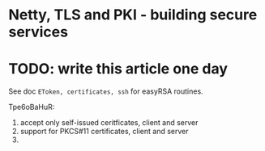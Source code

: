# Netty, TLS and PKI - building secure services  
# TODO: write this article one day  
  
  
See doc `EToken, certificates, ssh` for easyRSA routines.  
  
Tpe6oBaHuR:  
1. accept only self-issued ceritficates, client and server  
2. support for PKCS#11 certificates, client and server  
3. 